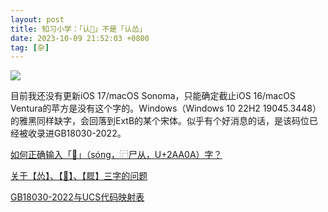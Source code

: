 ```yaml
---
layout: post
title: 知习小学：「认𪨊」不是「认怂」
date: 2023-10-09 21:52:03 +0800
tag: [杂]
---
```


![](/styles/images/song.avif)

目前我还没有更新iOS 17/macOS Sonoma，只能确定截止iOS 16/macOS Ventura的苹方是没有这个字的。Windows（Windows 10 22H2 19045.3448）的雅黑同样缺字，会回落到ExtB的某个宋体。似乎有个好消息的话，是该码位已经被收录进GB18030-2022。

[如何正确输入「𪨊」（sóng，⿸尸从，U+2AA0A）字？](https://www.zhihu.com/question/24918888)

[关于【怂】、【𪨊】、【㞞】三字的问题](https://weibo.com/1167322851/HDs3OxMFN)

[GB18030-2022与UCS代码映射表](http://www.nits.org.cn/index/article/4034)
